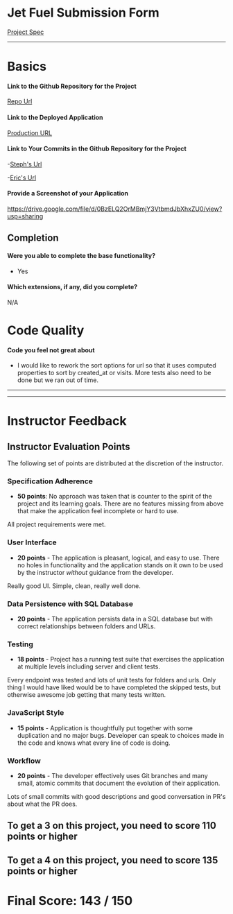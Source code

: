 # Jet Fuel Submission Form

[Project Spec](http://frontend.turing.io/projects/jet-fuel.html)

------

# Basics

#### Link to the Github Repository for the Project
[Repo Url](https://github.com/StephanieEA/jet-fuel)

#### Link to the Deployed Application
[Production URL](https://jet-fuell.herokuapp.com/)

#### Link to Your Commits in the Github Repository for the Project

-[Steph's Url](https://github.com/StephanieEA/jet-fuel)

-[Eric's Url](https://secure-atoll-54150.herokuapp.com/)

#### Provide a Screenshot of your Application
https://drive.google.com/file/d/0BzELQ2OrMBmjY3VtbmdJbXhxZU0/view?usp=sharing

## Completion

#### Were you able to complete the base functionality?
* Yes

#### Which extensions, if any, did you complete?

N/A

# Code Quality

#### Code you feel not great about


* I would like to rework the sort options for url so that it uses computed properties to sort by created_at or visits.  More tests also need to be done but we ran out of time.  

-----


-----

# Instructor Feedback

## Instructor Evaluation Points

The following set of points are distributed at the discretion of the instructor.

### Specification Adherence

* **50 points**: No approach was taken that is counter to the spirit of the project and its learning goals. There are no features missing from above that make the application feel incomplete or hard to use.

All project requirements were met.

### User Interface

* **20 points** - The application is pleasant, logical, and easy to use. There no holes in functionality and the application stands on it own to be used by the instructor _without_ guidance from the developer.

Really good UI. Simple, clean, really well done. 

### Data Persistence with SQL Database

* **20 points** - The application persists data in a SQL database but with correct relationships between folders and URLs.

### Testing

* **18 points** - Project has a running test suite that exercises the application at multiple levels including server and client tests.

Every endpoint was tested and lots of unit tests for folders and urls. Only thing I would have liked would be to have completed the skipped tests, but otherwise awesome job getting that many tests written.

### JavaScript Style

* **15 points** - Application is thoughtfully put together with some duplication and no major bugs. Developer can speak to choices made in the code and knows what every line of code is doing.

### Workflow

* **20 points** - The developer effectively uses Git branches and many small, atomic commits that document the evolution of their application.

Lots of small commits with good descriptions and good conversation in PR's about what the PR does.

## To get a 3 on this project, you need to score 110 points or higher

## To get a 4 on this project, you need to score 135 points or higher

# Final Score: 143 / 150
